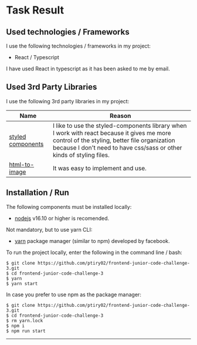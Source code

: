 # Task Result

## Used technologies / Frameworks

I use the following technologies / frameworks in my project:

- React / Typescript

I have used React in typescript as it has been asked to me by email.

## Used 3rd Party Libraries

I use the following 3rd party libraries in my project:

| Name                                                                 | Reason                                                                                                                                                                                                              |
| -------------------------------------------------------------------- | ------------------------------------------------------------------------------------------------------------------------------------------------------------------------------------------------------------------- |
| [styled components](https://www.npmjs.com/package/styled-components) | I like to use the styled-components library when I work with react because it gives me more control of the styling, better file organization because I don't need to have css/sass or other kinds of styling files. |
| [html-to-image](https://www.npmjs.com/package/html-to-image)         | It was easy to implement and use.                                                                                                                                                                                   |

## Installation / Run

The following components must be installed locally:

- [nodejs](https://nodejs.org/en/) v16.10 or higher is recomended.

Not mandatory, but to use yarn CLI:

- [yarn](https://yarnpkg.com/) package manager (similar to npm) developed by facebook.

To run the project locally, enter the following in the command line / bash:

```console
$ git clone https://github.com/ptiry02/frontend-junior-code-challenge-3.git
$ cd frontend-junior-code-challenge-3
$ yarn
$ yarn start
```

In case you prefer to use npm as the package manager:

```console
$ git clone https://github.com/ptiry02/frontend-junior-code-challenge-3.git
$ cd frontend-junior-code-challenge-3
$ rm yarn.lock
$ npm i
$ npm run start
```

---
